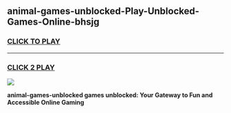 
## animal-games-unblocked-Play-Unblocked-Games-Online-bhsjg
<h3>
<a href="https://premium76.site?title=animal-games-unblocked&ref=25A">CLICK TO PLAY</a></h3>
<hr>

<h3>
<a href="https://premium76.site?title=animal-games-unblocked&ref=25A">CLICK 2 PLAY</a>
  
</h3>

<a href="https://premium76.site?title=animal-games-unblocked&ref=25A"><img src="https://clearcache.store/games.png"></a>


**animal-games-unblocked games unblocked: Your Gateway to Fun and Accessible Online Gaming**
